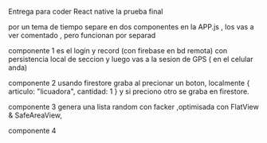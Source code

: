 Entrega para coder React native la prueba final

por un tema de tiempo separe en dos componentes en la APP.js , los vas a ver comentado , pero funcionan por separad

componente 1 <AppNavigator/> es el login y record  (con firebase en bd remota) con persistencia local de seccion  y luego vas a la sesion de GPS ( en el celular anda)

componente 2 <HomeScreens/> usando firestore graba al precionar un boton, localmente  { articulo: "licuadora", cantidad: 1 } y si preciono otro se graba en firestore.

componente 3 <Opitimi/> genera una lista random con facker ,optimisada con FlatView & SafeAreaView,

componente 4 <sqlit/>